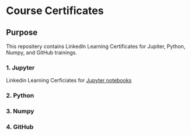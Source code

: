 # Course Certificates

## Purpose
This repositery contains Linkedln Learning Certificates for Jupiter, Python, Numpy, and GitHub trainings.

### 1. Jupyter
Linkedin Learning Cerficiates for [Jupyter notebooks](certificates/Jupyter.jpg)

### 2. Python

### 3. Numpy

### 4. GitHub
